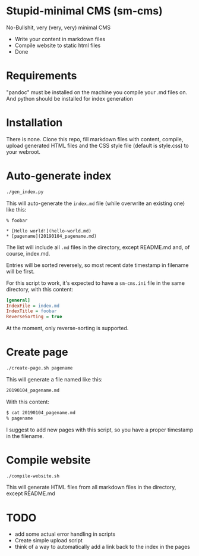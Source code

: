 # Stupid-minimal CMS (sm-cms)

No-Bullshit, very (very, very) minimal CMS

* Write your content in markdown files
* Compile website to static html files
* Done

# Requirements
"pandoc" must be installed on the machine you compile your .md files on. And python should be installed for index generation

# Installation

There is none.
Clone this repo, fill markdown files with content, compile, upload generated HTML files and the
CSS style file (default is style.css) to your webroot.

# Auto-generate index
```bash
./gen_index.py
```

This will auto-generate the `index.md` file (while overwrite an existing one)
like this:
```text
% foobar

* [Hello world!](hello-world.md)
* [pagename](20190104_pagename.md)
```
The list will include all `.md` files in the directory, except README.md and,
of course, index.md.

Entries will be sorted reversely, so most recent date timestamp in filename will
be first.

For this script to work, it's expected to have a `sm-cms.ini` file in the same
directory, with this content:
```ini
[general]
IndexFile = index.md
IndexTitle = foobar
ReverseSorting = true
```
At the moment, only reverse-sorting is supported.

# Create page
```bash
./create-page.sh pagename
```
This will generate a file named like this:
```sh
20190104_pagename.md
```

With this content:
```bash
$ cat 20190104_pagename.md
% pagename
```

I suggest to add new pages with this script, so you have a proper timestamp in
the filename.

# Compile website
```bash
./compile-website.sh
```

This will generate HTML files from all markdown files in the directory, except 
README.md

# TODO
* add some actual error handling in scripts
* Create simple upload script
* think of a way to automatically add a link back to the index in the pages
